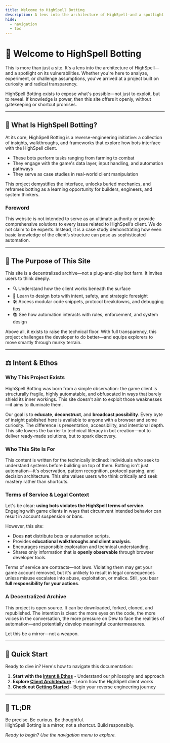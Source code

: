 ```yaml
---
title: Welcome to HighSpell Botting
description: A lens into the architecture of HighSpell—and a spotlight on its vulnerabilities
hide:
  - navigation
  - toc
---
```


# 🌌 Welcome to HighSpell Botting

This is more than just a site. It's a lens into the architecture of HighSpell—and a spotlight on its vulnerabilities. Whether you're here to analyze, experiment, or challenge assumptions, you've arrived at a project built on curiosity and radical transparency.

HighSpell Botting exists to expose what's possible—not just to exploit, but to reveal. If knowledge is power, then this site offers it openly, without gatekeeping or shortcut promises.

---

## 🧠 What Is HighSpell Botting?

At its core, HighSpell Botting is a reverse-engineering initiative: a collection of insights, walkthroughs, and frameworks that explore how bots interface with the HighSpell client.

- These bots perform tasks ranging from farming to combat  
- They engage with the game's data layer, input handling, and automation pathways  
- They serve as case studies in real-world client manipulation  

This project demystifies the interface, unlocks buried mechanics, and reframes botting as a learning opportunity for builders, engineers, and system thinkers.

### Foreword

This website is not intended to serve as an ultimate authority or provide comprehensive solutions to every issue related to HighSpell’s client. We do not claim to be experts. Instead, it is a case study demonstrating how even basic knowledge of the client’s structure can pose as sophisticated automation.

---

## 🎯 The Purpose of This Site

This site is a decentralized archive—not a plug-and-play bot farm. It invites users to think deeply.

- 🔍 Understand how the client works beneath the surface  
- 🧩 Learn to design bots with intent, safety, and strategic foresight  
- 🛠 Access modular code snippets, protocol breakdowns, and debugging tips  
- 📚 See how automation interacts with rules, enforcement, and system design  

Above all, it exists to raise the technical floor. With full transparency, this project challenges the developer to do better—and equips explorers to move smartly through murky terrain.

---

## ⚖️ Intent & Ethos

### Why This Project Exists

HighSpell Botting was born from a simple observation: the game client is structurally fragile, highly automatable, and obfuscated in ways that barely shield its inner workings. This site doesn't aim to exploit those weaknesses—it aims to illuminate them.

Our goal is to **educate**, **deconstruct**, and **broadcast possibility**. Every byte of insight published here is available to anyone with a browser and some curiosity. The difference is presentation, accessibility, and intentional depth. This site lowers the barrier to technical literacy in bot creation—not to deliver ready-made solutions, but to spark discovery.

### Who This Site Is For

This content is written for the technically inclined: individuals who seek to understand systems before building on top of them. Botting isn't just automation—it's observation, pattern recognition, protocol parsing, and decision architecture. This site values users who think critically and seek mastery rather than shortcuts.

### Terms of Service & Legal Context

Let's be clear: **using bots violates the HighSpell terms of service.**  
Engaging with game clients in ways that circumvent intended behavior can result in account suspension or bans.

However, this site:  

- Does **not** distribute bots or automation scripts.  
- Provides **educational walkthroughs and client analysis**.  
- Encourages responsible exploration and technical understanding.  
- Shares only information that is **openly observable** through browser developer tools.  

Terms of service are contracts—not laws. Violating them may get your game account removed, but it's unlikely to result in legal consequences unless misuse escalates into abuse, exploitation, or malice. Still, you bear **full responsibility for your actions**.

### A Decentralized Archive

This project is open source. It can be downloaded, forked, cloned, and republished. The intention is clear: the more eyes on the code, the more voices in the conversation, the more pressure on Dew to face the realities of automation—and potentially develop meaningful countermeasures.

Let this be a mirror—not a weapon.

---

## 🚀 Quick Start

Ready to dive in? Here's how to navigate this documentation:

1. **Start with the [Intent & Ethos](about/intent-ethos.md)** - Understand our philosophy and approach
2. **Explore [Client Architecture](resources/client-architecture.md)** - Learn how the HighSpell client works
3. **Check out [Getting Started](guides/getting-started.md)** - Begin your reverse engineering journey

---

## 🔄 TL;DR

Be precise. Be curious. Be thoughtful.  
HighSpell Botting is a mirror, not a shortcut. Build responsibly.

_Ready to begin? Use the navigation menu to explore._ 